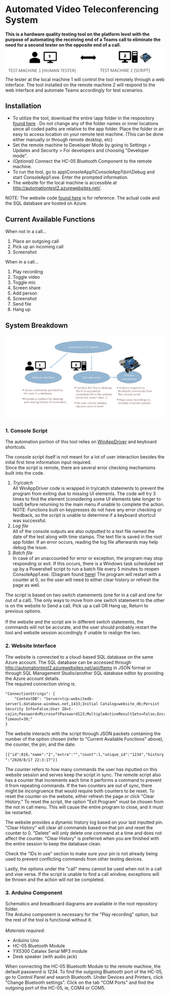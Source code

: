 # Automated Video Teleconferencing System

**This is a hardware quality testing tool on the platform level with the purpose of automating the receiving end of a Teams call to eliminate the need for a second tester on the opposite end of a call.**
![alt text](https://github.com/caroline-jin/vtc-automation/blob/master/images/example.PNG "Example setup")
The tester at the local machine 1 will control the tool remotely through a web interface. The tool installed on the remote machine 2 will respond to the web interface and automate Teams accordingly for test scenarios.

## Installation
* To utilize the tool, download the entire \app folder in the respository [found here](https://github.com/caroline-jin/vtc-automation/tree/master/app "App Folder")
. Do not change any of the folder names or inner locations since all coded paths are relative to the app folder. Place the folder in an easy to access location on your remote test machine. (This can be done either manually or through remote desktop, etc)
* Set the remote machine to Developer Mode by going to Settings > Updates and Security > For developers and choosing "Developer mode". 
* *(Optional)* Connect the HC-05 Bluetooth Component to the remote machine.
* To run the tool, go to app\ConsoleApp1\ConsoleApp1\bin\Debug and start ConsoleApp1.exe. Enter the prompted information. <br>
* The website for the local machine is accessible at http://automationtest2.azurewebsites.net/.

NOTE: The website code [found here](https://github.com/caroline-jin/vtc-automation/tree/master/website "Website Folder") is for reference. The actual code and the SQL database are hosted on Azure. 

## Current Available Functions
When not in a call...
1) Place an outgoing call
2) Pick up an incoming call
3) Screenshot

When in a call...
1) Play recording
2) Toggle video
3) Toggle mic
4) Screen share
5) Add person 
6) Screenshot
7) Send file
8) Hang up

## System Breakdown
![alt text](https://github.com/caroline-jin/vtc-automation/blob/master/images/chart.PNG "System organization")

### 1. Console Script
The automation portion of this tool relies on [WinAppDriver](https://github.com/microsoft/WinAppDriver) and keyboard shortcuts. <br>

The console script itself is not meant for a lot of user interaction besides the inital first time information input required. <br>
Since the script is remote, there are several error checking mechanisms built into the code.
1. *Try/catch* <br> All WinAppDriver code is wrapped in try/catch statements to prevent the program from exiting due to missing UI elements. The code will try 3 times to find the element (considering some UI elements take longer to load) before returning to the main menu if unable to complete the action. <br>NOTE: Functions built on keypresses do not have any error checking or feedback, so the script is unable to determine if a keyboard shortcut was successful. 
2. *Log file* <br> All of the console outputs are also outputted to a text file named the date of the test along with time stamps. The text file is saved in the root app folder. If an error occurs, reading the log file afterwards may help debug the issue.
3. *Batch file* <br> In case of an unaccounted for error or exception, the program may stop responding or exit. If this occurs, there is a Windows task scheduled set up by a Powershell script to run a batch file every 5 minutes to reopen ConsoleApp1.exe. (Diagram found [here](https://github.com/caroline-jin/vtc-automation/blob/master/images/reset.PNG)) The program will restart with a counter at 0, so the user will need to either clear history or refresh the page as well. 

The script is based on two switch stamements (one for in a call and one for out of a call). The only ways to move from one switch statement to the other is on the website to Send a call, Pick up a call OR Hang up, Return to previous options. <br><br>
If the website and the script are in different switch statements, the commands will not be accurate, and the user should probably restart the tool and website session accordingly if unable to realign the two. 

### 2. Website Interface
The website is connected to a cloud-based SQL database on the same Azure account. The SQL database can be accessed through http://automationtest2.azurewebsites.net/api/Items in JSON format or through SQL Management Studio/another SQL database editor by providing the Azure account details. <br>
The required connection string is: <br>

    "ConnectionStrings": {
        "ContextDB": "Server=tcp:websitedb-server1.database.windows.net,1433;Initial Catalog=website_db;Persist Security Info=False;User ID=t-cajin;Password=MicrosoftPassword123;MultipleActiveResultSets=False;Encrypt=True;TrustServerCertificate=False;Connection Timeout=30;"
    }
    
The website interacts with the script through JSON packets containing the number of the option chosen (refer to "Current Available Functions" above), the counter, the pin, and the date. <br>

```[{"id":818,"name":"2","extra":"","count":1,"unique_id":"1234","history":"2020/8/17 22:3:17"}]```<br>

The counter refers to how many commands the user has inputted on this website session and serves keep the script in sync. The remote script also has a counter that increments each time it performs a command to prevent it from repeating commands. If the two counters are out of sync, there might be incongruence that would require both counters to be reset. To reset the counter on the website, either refresh the page or click "Clear History." To reset the script, the option "Exit Program" must be chosen from the not in call menu. This will cause the entire program to close, and it must be restarted. <br>

The website provides a dynamic history log based on your last inputted pin. "Clear History" will clear all commands based on that pin and reset the counter to 0. "Delete" will only delete one command at a time and does not affect the counter. "Clear History" is preferred when you are finished with the entire session to keep the database clean.<br>

Check the "IDs in use" section to make sure your pin is not already being used to prevent conflicting commands from other testing devices. <br>

Lastly, the options under the "call" menu cannot be used when not in a call and vise versa. If the script is unable to find a call window, exceptions will be thrown and the action will not be completed. 

### 3. Arduino Component
Schematics and breadboard diagrams are available in the root repository folder. <br>
The Arduino component is necessary for the "Play recording" option, but the rest of the tool is functional without it. <br><br>
*Materials required:*
* Arduino Uno
* HC-05 Bluetooth Module
* YX5300 Catalex Serial MP3 module
* Desk speaker (with audio jack) <br>

When connecting the HC-05 Bluetooth Module to the remote machine, the default password is 1234. To find the outgoing Bluetooth port of the HC-05, go to Control Panel and search Bluetooth. Under Devices and Printers, click "Change Bluetooth settings". Click on the tab "COM Ports" and find the outgoing port of the HC-05, ie, COM4 or COM5. 



